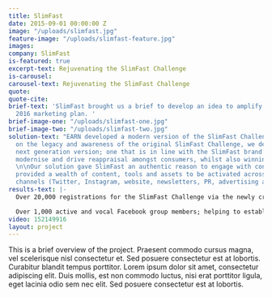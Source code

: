 ```yaml
---
title: SlimFast
date: 2015-09-01 00:00:00 Z
image: "/uploads/slimfast.jpg"
feature-image: "/uploads/slimfast-feature.jpg"
images: 
company: SlimFast
is-featured: true
excerpt-text: Rejuvenating the SlimFast Challenge
is-carousel: 
carousel-text: Rejuvenating the SlimFast Challenge
quote: 
quote-cite: 
brief-text: 'SlimFast brought us a brief to develop an idea to amplify their existing
  2016 marketing plan. '
brief-image-one: "/uploads/slimfast-one.jpg"
brief-image-two: "/uploads/slimfast-two.jpg"
solution-text: "EARN developed a modern version of the SlimFast Challenge. Building
  on the legacy and awareness of the original SlimFast Challenge, we developed the
  next generation version; one that is in line with the SlimFast brand’s vision to
  modernise and drive reappraisal amongst consumers, whilst also winning new consumers.
  \n\nOur solution gave SlimFast an authentic reason to engage with consumers and
  provided a wealth of content, tools and assets to be activated across all of their
  channels (Twitter, Instagram, website, newsletters, PR, advertising and ambassadors.)"
results-text: |-
  Over 20,000 registrations for the SlimFast Challenge via the newly created app.

  Over 1,000 active and vocal Facebook group members; helping to establish a community around the brand supporting each other and engaging with SlimFast.
video: 152149916
layout: project
---
```


This is a brief overview of the project. Praesent commodo cursus magna, vel scelerisque nisl consectetur et. Sed posuere consectetur est at lobortis. Curabitur blandit tempus porttitor. Lorem ipsum dolor sit amet, consectetur adipiscing elit. Duis mollis, est non commodo luctus, nisi erat porttitor ligula, eget lacinia odio sem nec elit. Sed posuere consectetur est at lobortis.